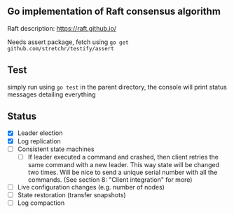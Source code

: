 ## Go implementation of Raft consensus algorithm

Raft description: https://raft.github.io/

Needs assert package, fetch using `go get github.com/stretchr/testify/assert`


## Test

simply run using `go test` in the parent directory, the console will print status messages detailing everything

## Status
* [x] Leader election
* [x] Log replication
* [ ] Consistent state machines
    * [ ] If leader executed a command and crashed, then client retries the same
      command with a new leader. This way state will be changed two times.
      Will be nice to send a unique serial number with all the commands.
      (See section 8: "Client integration" for more)
* [ ] Live configuration changes (e.g. number of nodes)
* [ ] State restoration (transfer snapshots)
* [ ] Log compaction
